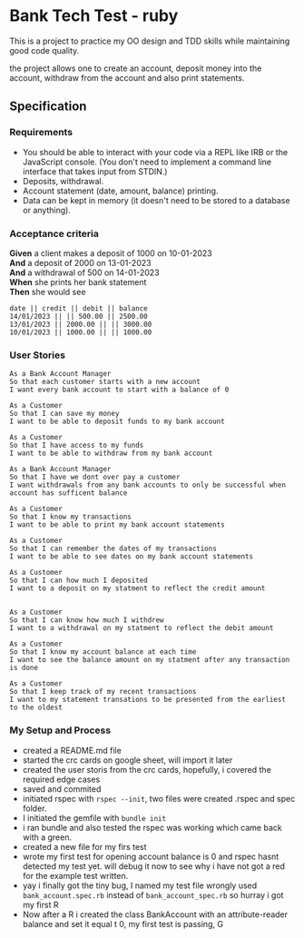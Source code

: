 # Bank Tech Test - ruby
This is a project to practice my OO design and TDD skills while maintaining good code quality.

the project allows one to create an account, deposit money into the account, withdraw from the account and also print statements.

## Specification

### Requirements

* You should be able to interact with your code via a REPL like IRB or the JavaScript console.  (You don't need to implement a command line interface that takes input from STDIN.)
* Deposits, withdrawal.
* Account statement (date, amount, balance) printing.
* Data can be kept in memory (it doesn't need to be stored to a database or anything).

### Acceptance criteria

**Given** a client makes a deposit of 1000 on 10-01-2023  
**And** a deposit of 2000 on 13-01-2023  
**And** a withdrawal of 500 on 14-01-2023  
**When** she prints her bank statement  
**Then** she would see

```
date || credit || debit || balance
14/01/2023 || || 500.00 || 2500.00
13/01/2023 || 2000.00 || || 3000.00
10/01/2023 || 1000.00 || || 1000.00
```

### User Stories 

```
As a Bank Account Manager 
So that each customer starts with a new account
I want every bank account to start with a balance of 0
```

```
As a Customer 
So that I can save my money
I want to be able to deposit funds to my bank account
```

```
As a Customer 
So that I have access to my funds
I want to be able to withdraw from my bank account
```

```
As a Bank Account Manager
So that I have we dont over pay a customer
I want withdrawals from any bank accounts to only be successful when account has sufficent balance
```
```
As a Customer 
So that I know my transactions
I want to be able to print my bank account statements
```

```
As a Customer 
So that I can remember the dates of my transactions
I want to be able to see dates on my bank account statements
```

```
As a Customer 
So that I can how much I deposited
I want to a deposit on my statment to reflect the credit amount
```

```

As a Customer 
So that I can know how much I withdrew
I want to a withdrawal on my statment to reflect the debit amount
```

```
As a Customer 
So that I know my account balance at each time
I want to see the balance amount on my statment after any transaction is done
```

```
As a Customer 
So that I keep track of my recent transactions
I want to my statement transations to be presented from the earliest to the oldest
```

### My Setup and Process
- created a README.md file
- started the crc cards on google sheet, will import it later
- created the user storis from the crc cards, hopefully, i covered the required edge cases
- saved and commited
- initiated rspec with ```rspec --init```, two files were created .rspec and spec folder.
- I initiated the gemfile with ```bundle init``` 
- i ran bundle and also tested the rspec was working which came back with a green.
- created a new file for my firs test
- wrote my first test for opening account balance is 0 and rspec hasnt detected my test yet. will debug it now to see why i have not got a red for the example test written.
- yay i finally got the tiny bug, I named my test file wrongly used ```bank_account.spec.rb``` instead of ```bank_account_spec.rb``` so hurray i got my first R
- Now after a R i created the class BankAccount with an attribute-reader balance and set it equal t 0, my first test is passing, G
